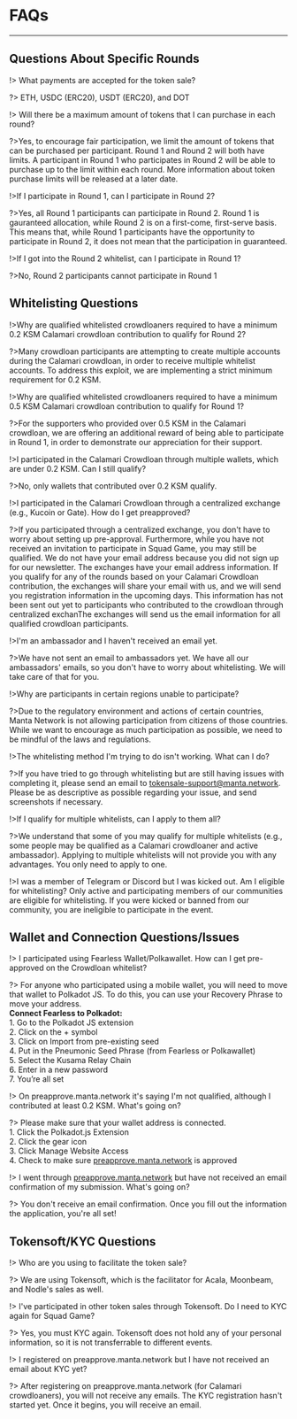 # FAQs
----------

## Questions About Specific Rounds

!> What payments are accepted for the token sale?

?> ETH, USDC (ERC20), USDT (ERC20), and DOT

!> Will there be a maximum amount of tokens that I can purchase in each round?

?>Yes, to encourage fair participation, we limit the amount of tokens that can be purchased per participant. Round 1 and Round 2 will both have limits. A participant in Round 1 who participates in Round 2 will be able to purchase up to the limit within each round. More information about token purchase limits will be released at a later date.

!>If I participate in Round 1, can I participate in Round 2?

?>Yes, all Round 1 participants can participate in Round 2. Round 1 is gauranteed allocation, while Round 2 is on a first-come, first-serve basis. This means that, while Round 1 participants have the opportunity to participate in Round 2, it does not mean that the participation in guaranteed.

!>If I got into the Round 2 whitelist, can I participate in Round 1?

?>No, Round 2 participants cannot participate in Round 1

## Whitelisting Questions


!>Why are qualified whitelisted crowdloaners required to have a minimum 0.2 KSM Calamari crowdloan contribution to qualify for Round 2?

?>Many crowdloan participants are attempting to create multiple accounts during the Calamari crowdloan, in order to receive multiple whitelist accounts. To address this exploit, we are implementing a strict minimum requirement for 0.2 KSM. 

!>Why are qualified whitelisted crowdloaners required to have a minimum 0.5 KSM Calamari crowdloan contribution to qualify for Round 1?

?>For the supporters who provided over 0.5 KSM in the Calamari crowdloan, we are offering an additional reward of being able to participate in Round 1, in order to demonstrate our appreciation for their support. 

!>I participated in the Calamari Crowdloan through multiple wallets, which are under 0.2 KSM. Can I still qualify?

?>No, only wallets that contributed over 0.2 KSM qualify.

!>I participated in the Calamari Crowdloan through a centralized exchange (e.g., Kucoin or Gate). How do I get preapproved?

?>If you participated through a centralized exchange, you don't have to worry about setting up pre-approval. Furthermore, while you have not received an invitation to participate in Squad Game, you may still be qualified. We do not have your email address because you did not sign up for our newsletter. The exchanges have your email address information. If you qualify for any of the rounds based on your Calamari Crowdloan contribution, the exchanges will share your email with us, and we will send you registration information in the upcoming days. This information has not been sent out yet to participants who contributed to the crowdloan through centralized exchanThe exchanges will send us the email information for all qualified crowdloan participants.

!>I'm an ambassador and I haven't received an email yet.

?>We have not sent an email to ambassadors yet. We have all our ambassadors' emails, so you don't have to worry about whitelisting. We will take care of that for you.

!>Why are participants in certain regions unable to participate?

?>Due to the regulatory environment and actions of certain countries, Manta Network is not allowing participation from citizens of those countries. While we want to encourage as much participation as possible, we need to be mindful of the laws and regulations.

!>The whitelisting method I'm trying to do isn't working. What can I do?

?>If you have tried to go through whitelisting but are still having issues with completing it, please send an email to tokensale-support@manta.network. Please be as descriptive as possible regarding your issue, and send screenshots if necessary.

!>If I qualify for multiple whitelists, can I apply to them all?

?>We understand that some of you may qualify for multiple whitelists (e.g., some people may be qualified as a Calamari crowdloaner and active ambassador). Applying to multiple whitelists will not provide you with any advantages. You only need to apply to one.

!>I was a member of Telegram or Discord but I was kicked out. Am I eligible for whitelisting?
Only active and participating members of our communities are eligible for whitelisting. If you were kicked or banned from our community, you are ineligible to participate in the event.

## Wallet and Connection Questions/Issues

!> I participated using Fearless Wallet/Polkawallet. How can I get pre-approved on the Crowdloan whitelist?

?> For anyone who participated using a mobile wallet, you will need to move that wallet to Polkadot JS. To do this, you can use your Recovery Phrase to move your address.
</br> **Connect Fearless to Polkadot:**
</br> 1. Go to the Polkadot JS extension
</br> 2. Click on the + symbol
</br> 3. Click on Import from pre-existing seed
</br> 4. Put in the Pneumonic Seed Phrase (from Fearless or Polkawallet)
</br> 5. Select the Kusama Relay Chain
</br> 6. Enter in a new password
</br> 7. You’re all set

!> On preapprove.manta.network it's saying I'm not qualified, although I contributed at least 0.2 KSM. What's going on?

?> Please make sure that your wallet address is connected.
</br> 1. Click the Polkadot.js Extension
</br> 2. Click the gear icon
</br> 3. Click Manage Website Access
</br> 4. Check to make sure [preapprove.manta.network](https://preapprove.manta.network/) is approved

!> I went through [preapprove.manta.network](https://preapprove.manta.network/) but have not received an email confirmation of my submission. What's going on?

?> You don't receive an email confirmation. Once you fill out the information the application, you're all set!

## Tokensoft/KYC Questions

!> Who are you using to facilitate the token sale?

?> We are using Tokensoft, which is the facilitator for Acala, Moonbeam, and Nodle's sales as well.

!> I've participated in other token sales through Tokensoft. Do I need to KYC again for Squad Game?

?> Yes, you must KYC again. Tokensoft does not hold any of your personal information, so it is not transferrable to different events.

!> I registered on preapprove.manta.network but I have not received an email about KYC yet?

?> After registering on preapprove.manta.network (for Calamari crowdloaners), you will not receive any emails. The KYC registration hasn't started yet. Once it begins, you will receive an email.